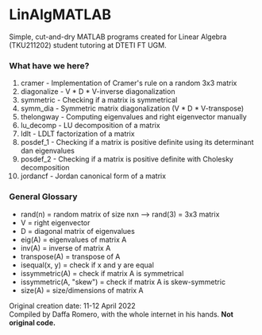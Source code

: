# LinAlgMATLAB
Simple, cut-and-dry MATLAB programs created for Linear Algebra (TKU211202) student tutoring at DTETI FT UGM.

### What have we here?
<ol>
  <li>cramer - Implementation of Cramer's rule on a random 3x3 matrix</li>
  <li>diagonalize - V * D * V-inverse diagonalization</li>
  <li>symmetric - Checking if a matrix is symmetrical</li>
  <li>symm_dia - Symmetric matrix diagonalization (V * D * V-transpose)</li>
  <li>thelongway - Computing eigenvalues and right eigenvector manually</li>
  <li>lu_decomp - LU decomposition of a matrix</li>
  <li>ldlt - LDLT factorization of a matrix</li>
  <li>posdef_1 - Checking if a matrix is positive definite using its determinant dan eigenvalues</li>
  <li>posdef_2 - Checking if a matrix is positive definite with Cholesky decomposition</li>
  <li>jordancf - Jordan canonical form of a matrix</li>
</ol>

### General Glossary
<ul>
  <li>rand(n) = random matrix of size nxn --> rand(3) = 3x3 matrix</li>
  <li>V = right eigenvector</li>
  <li>D = diagonal matrix of eigenvalues</li>
  <li>eig(A) =  eigenvalues of matrix A</li>
  <li>inv(A) = inverse of matrix A</li>
  <li>transpose(A) = transpose of A</li>
  <li>isequal(x, y) = check if x and y are equal
</li>
  <li>issymmetric(A) = check if matrix A is symmetrical</li>
  <li>issymmetric(A, "skew") = check if matrix A is skew-symmetric</li>
  <li>size(A) = size/dimensions of matrix A</li>
</ul>


Original creation date: 11-12 April 2022<br>
Compiled by Daffa Romero, with the whole internet in his hands. <b>Not original code.</b>
